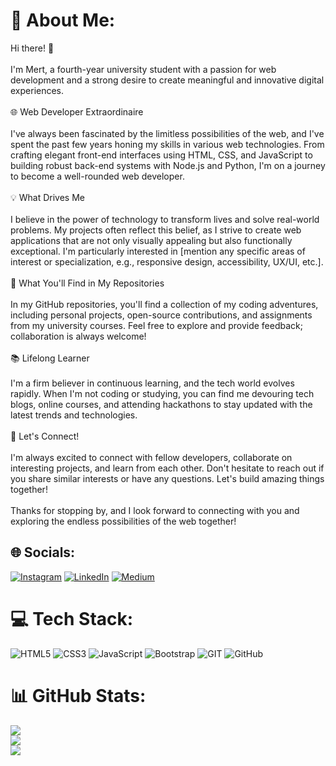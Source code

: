 # 💫 About Me:
 Hi there! 👋<br><br>I'm Mert, a fourth-year university student with a passion for web development and a strong desire to create meaningful and innovative digital experiences. <br><br>🌐 Web Developer Extraordinaire<br><br>I've always been fascinated by the limitless possibilities of the web, and I've spent the past few years honing my skills in various web technologies. From crafting elegant front-end interfaces using HTML, CSS, and JavaScript to building robust back-end systems with Node.js and Python, I'm on a journey to become a well-rounded web developer.<br><br>💡 What Drives Me<br><br>I believe in the power of technology to transform lives and solve real-world problems. My projects often reflect this belief, as I strive to create web applications that are not only visually appealing but also functionally exceptional. I'm particularly interested in [mention any specific areas of interest or specialization, e.g., responsive design, accessibility, UX/UI, etc.].<br><br>🚀 What You'll Find in My Repositories<br><br>In my GitHub repositories, you'll find a collection of my coding adventures, including personal projects, open-source contributions, and assignments from my university courses. Feel free to explore and provide feedback; collaboration is always welcome!<br><br>📚 Lifelong Learner<br><br>I'm a firm believer in continuous learning, and the tech world evolves rapidly. When I'm not coding or studying, you can find me devouring tech blogs, online courses, and attending hackathons to stay updated with the latest trends and technologies.<br><br>🌟 Let's Connect!<br><br>I'm always excited to connect with fellow developers, collaborate on interesting projects, and learn from each other. Don't hesitate to reach out if you share similar interests or have any questions. Let's build amazing things together!<br><br>Thanks for stopping by, and I look forward to connecting with you and exploring the endless possibilities of the web together!<br>


## 🌐 Socials:
[![Instagram](https://img.shields.io/badge/Instagram-%23E4405F.svg?logo=Instagram&logoColor=white)](https://instagram.com/mertusstunn) [![LinkedIn](https://img.shields.io/badge/LinkedIn-%230077B5.svg?logo=linkedin&logoColor=white)](https://linkedin.com/in/mertusstunn) [![Medium](https://img.shields.io/badge/Medium-12100E?logo=medium&logoColor=white)](https://medium.com/@mertusstunn) 

# 💻 Tech Stack:
![HTML5](https://img.shields.io/badge/html5-%23E34F26.svg?style=flat&logo=html5&logoColor=white) ![CSS3](https://img.shields.io/badge/css3-%231572B6.svg?style=flat&logo=css3&logoColor=white) ![JavaScript](https://img.shields.io/badge/javascript-%23323330.svg?style=flat&logo=javascript&logoColor=%23F7DF1E) ![Bootstrap](https://img.shields.io/badge/bootstrap-%23563D7C.svg?style=flat&logo=bootstrap&logoColor=white) ![GIT](https://img.shields.io/badge/Git-fc6d26?style=flat&logo=git&logoColor=white) ![GitHub](https://img.shields.io/badge/GitHub-%23121011.svg?style=flat&logo=github&logoColor=white)
# 📊 GitHub Stats:
![](https://github-readme-stats.vercel.app/api/top-langs/?username=mertustun&theme=dark&hide_border=false&include_all_commits=true&count_private=true&layout=compact)<br/>
![](https://github-readme-stats.vercel.app/api?username=mertustun&theme=dark&hide_border=false&include_all_commits=true&count_private=true)<br/>
![](https://github-readme-streak-stats.herokuapp.com/?user=mertustun&theme=dark&hide_border=false)

<!-- Proudly created with GPRM ( https://gprm.itsvg.in ) -->
